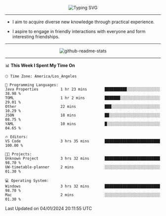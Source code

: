 <p align="center">
  <img src="https://readme-typing-svg.demolab.com?font=Fira+Code&weight=500&size=32&duration=2500&pause=1600&center=true&vCenter=true&random=false&width=1024&height=64&lines=Hi+there+%F0%9F%91%8B;I'm+delighted+you+could+make+it+here+%F0%9F%8E%89;I'm+Harry%2C+a+college+student+still+finding+my+way" alt="Typing SVG" />
</p>


---


- I aim to acquire diverse new knowledge through practical experience.

- I aspire to engage in friendly interactions with everyone and form interesting friendships.


---


<p align="center">
  <img src="https://github-readme-stats.vercel.app/api?username=Harry-Jing&show_icons=true" alt="github-readme-stats"/>
</p>


---

<!--START_SECTION:waka-->
📊 **This Week I Spent My Time On** 

```text
🕑︎ Time Zone: America/Los_Angeles

💬 Programming Languages: 
Java Properties          1 hr 23 mins        ██████████░░░░░░░░░░░░░░░   38.98 % 
TOML                     1 hr 2 mins         ███████░░░░░░░░░░░░░░░░░░   29.01 % 
Other                    22 mins             ███░░░░░░░░░░░░░░░░░░░░░░   10.29 % 
JSON                     18 mins             ██░░░░░░░░░░░░░░░░░░░░░░░   08.75 % 
YAML                     10 mins             █░░░░░░░░░░░░░░░░░░░░░░░░   04.65 % 

🔥 Editors: 
VS Code                  3 hrs 35 mins       █████████████████████████   100.00 % 

🐱‍💻 Projects: 
Unknown Project          3 hrs 32 mins       █████████████████████████   98.70 % 
UW-timetable-planner     2 mins              ░░░░░░░░░░░░░░░░░░░░░░░░░   01.30 % 

💻 Operating System: 
Windows                  3 hrs 32 mins       █████████████████████████   98.70 % 
Mac                      2 mins              ░░░░░░░░░░░░░░░░░░░░░░░░░   01.30 % 
```


 Last Updated on 04/01/2024 20:11:55 UTC
<!--END_SECTION:waka-->

